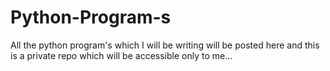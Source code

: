 # Python-Program-s
All the python program's which I will be writing will be posted here and this is a private repo which will be accessible only to me...
